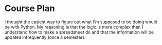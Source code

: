 # Course Plan
I thought the easiest way to figure out what I'm supposed to be
doing would be with Python.
My reasoning is that the logic is more complex than I understand
how to make a spreadsheet do and that the information will be updated
infrequently (once a semester).
